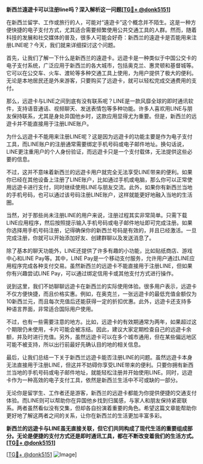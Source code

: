 **新西兰遠遊卡可以注册line吗？深入解析这一问题[[TG💪+ @donk5151](https://t.me/s/donk5151)]**

在新西兰留学、工作或旅行的人，可能对“遠遊卡”这个概念并不陌生。这是一种方便快捷的电子支付方式，尤其适合需要频繁使用公共交通工具的人群。然而，随着科技的发展和社交媒体的普及，很多人可能会好奇：新西兰的遠遊卡是否能用来注册LINE呢？今天，我们就来详细探讨这个问题。

首先，让我们了解一下什么是新西兰的遠遊卡。远遊卡是一种类似于中国公交卡的电子支付系统，广泛应用于新西兰的各大城市，包括奥克兰、惠灵顿和基督城等。它可以在公交车、火车、渡轮等多种交通工具上使用，为用户提供了极大的便利。无论是本地居民还是外来游客，只要购买了远遊卡，就可以轻松完成交通费用的支付。

那么，远遊卡与LINE之间到底有没有联系呢？LINE是一款风靡全球的即时通讯软件，支持语音通话、视频聊天、发送表情包等多种功能。许多人喜欢用LINE与朋友保持联系，尤其是身处异国他乡时，这款应用显得尤为重要。但是，新西兰的远遊卡并不能直接用于注册LINE账户。

为什么远遊卡不能用来注册LINE呢？这是因为远遊卡的功能主要是作为电子支付工具，而LINE账户的注册通常需要绑定手机号码或电子邮件地址。换句话说，LINE更注重用户的个人身份验证，而远遊卡只是一个支付载体，无法提供这些必要的信息。

不过，这并不意味着新西兰的远遊卡用户就完全无法享受LINE带来的便利。如果你已经在其他设备上注册了LINE账户，比如通过手机或电脑，那么你可以正常使用远遊卡进行支付，同时继续使用LINE与朋友交流。此外，如果你有新西兰当地的手机号码，也可以通过该号码注册LINE账户，这样就能更好地融入当地的生活圈。

当然，对于那些尚未注册LINE的用户来说，注册过程其实非常简单。只需下载LINE应用程序，然后按照提示输入手机号码或电子邮件地址即可完成注册。如果你选择用手机号码注册，记得确保你的新西兰号码是有效的，并且已经激活。一旦完成注册，你就可以开始添加好友、创建群聊以及发送消息了。

除了基本的聊天功能外，LINE还提供了许多有趣的小功能，比如贴纸商店、游戏中心和LINE Pay等。其中，LINE Pay是一个移动支付服务，允许用户通过LINE应用程序完成各种支付交易。虽然新西兰的远遊卡不能直接用于注册LINE，但如果你有兴趣尝试LINE Pay，可以通过绑定信用卡或其他支付方式进行操作。

说到这里，我们不妨聊聊远遊卡在新西兰的实际使用体验。很多用户表示，远遊卡不仅方便快捷，而且价格实惠。例如，在奥克兰，一张远遊卡的最低充值金额仅为10新西兰元，而且每次充值后还能获得一定的折扣优惠。此外，远遊卡还支持多种语言界面，非常适合国际用户使用。

不过，也有一些需要注意的地方。比如，远遊卡的有效期通常为两年，如果超过这个期限仍未使用，卡片可能会被冻结。因此，建议大家定期检查自己的远遊卡余额，并及时进行充值。另外，虽然远遊卡可以在多个城市通用，但在某些偏远地区可能不被支持，所以出行前最好先确认目的地的相关信息。

最后，让我们总结一下关于新西兰远遊卡能否注册LINE的问题。虽然远遊卡本身无法直接用于注册LINE，但这并不妨碍你享受LINE带来的便利。只要你拥有新西兰当地的手机号码或电子邮件地址，就能轻松注册并开始使用LINE。同时，远遊卡作为一种高效的电子支付工具，依然是新西兰生活中不可或缺的一部分。

无论你是留学生、工作者还是游客，新西兰的远遊卡都能为你提供便捷的交通支付体验。而LINE则可以帮助你在异国他乡找到归属感，与家人和朋友保持紧密联系。两者虽然看似没有交集，但却各自扮演着重要的角色。希望这篇文章能帮助你更好地了解这两者之间的关系，让你在新西兰的生活更加丰富多彩。

**新西兰的远遊卡与LINE虽无直接关联，但它们共同构成了现代生活的重要组成部分。无论是便捷的支付方式还是即时通讯工具，都在不断改变着我们的生活方式。[[TG💪+ @donk5151](https://t.me/s/donk5151)]**

[[TG💪+ @donk5151](https://t.me/s/donk5151) ![Image](https://i.postimg.cc/rwNCRYN7/Snipaste-2025-04-30-17-27-05.png)]